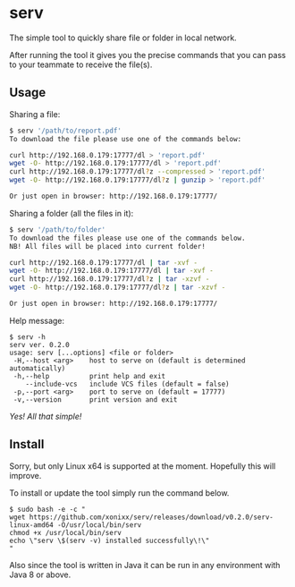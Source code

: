 # serv

The simple tool to quickly share file or folder in local network.

After running the tool it gives you the precise commands that you can pass to your teammate to receive the file(s).

## Usage

Sharing a file:
```bash
$ serv '/path/to/report.pdf' 
To download the file please use one of the commands below: 

curl http://192.168.0.179:17777/dl > 'report.pdf'
wget -O- http://192.168.0.179:17777/dl > 'report.pdf'
curl http://192.168.0.179:17777/dl?z --compressed > 'report.pdf'
wget -O- http://192.168.0.179:17777/dl?z | gunzip > 'report.pdf'

Or just open in browser: http://192.168.0.179:17777/
```

Sharing a folder (all the files in it):
```bash
$ serv '/path/to/folder' 
To download the files please use one of the commands below. 
NB! All files will be placed into current folder!

curl http://192.168.0.179:17777/dl | tar -xvf -
wget -O- http://192.168.0.179:17777/dl | tar -xvf -
curl http://192.168.0.179:17777/dl?z | tar -xzvf -
wget -O- http://192.168.0.179:17777/dl?z | tar -xzvf -

Or just open in browser: http://192.168.0.179:17777/
```

Help message:
```
$ serv -h
serv ver. 0.2.0
usage: serv [...options] <file or folder>
 -H,--host <arg>    host to serve on (default is determined automatically)
 -h,--help          print help and exit
    --include-vcs   include VCS files (default = false)
 -p,--port <arg>    port to serve on (default = 17777)
 -v,--version       print version and exit
```

*Yes! All that simple!*

## Install

Sorry, but only Linux x64 is supported at the moment. Hopefully this will improve.

To install or update the tool simply run the command below.

```
$ sudo bash -e -c "
wget https://github.com/xonixx/serv/releases/download/v0.2.0/serv-linux-amd64 -O/usr/local/bin/serv
chmod +x /usr/local/bin/serv
echo \"serv \$(serv -v) installed successfully\!\" 
"
```

Also since the tool is written in Java it can be run in any environment with Java 8 or above.